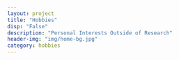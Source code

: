 ```yaml
---
layout: project
title: "Hobbies"
disp: "False"
description: "Personal Interests Outside of Research"
header-img: "img/home-bg.jpg"
category: hobbies
---
```

